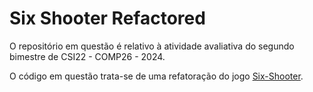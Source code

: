# Six Shooter Refactored
O repositório em questão é relativo à atividade avaliativa do segundo bimestre de CSI22 - COMP26 - 2024.

O código em questão trata-se de uma refatoração do jogo [Six-Shooter](https://github.com/jeremycryan/Six-Shooter).
